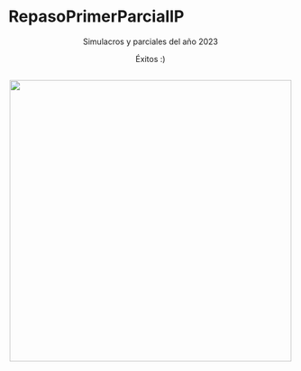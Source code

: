 # RepasoPrimerParcialIP

<p align="center">
Simulacros y parciales del año 2023 
</p>
<p align="center">
Éxitos :)

##

<p align="center">
  <img src="https://gifs.alphacoders.com/gifs/view/147452" align="center" width="500">
</p>

##
